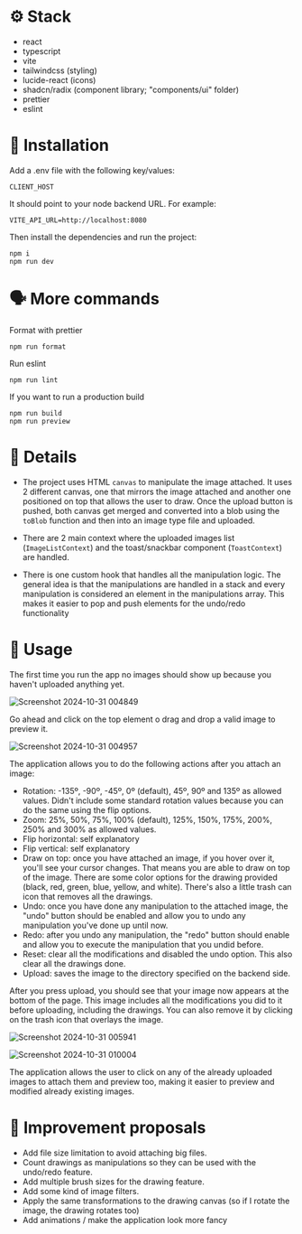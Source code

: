# ⚙️ Stack

-   react
-   typescript
-   vite
-   tailwindcss (styling)
-   lucide-react (icons)
-   shadcn/radix (component library; "components/ui" folder)
-   prettier
-   eslint

# 🚀 Installation

Add a .env file with the following key/values:

```shell
CLIENT_HOST
```

It should point to your node backend URL. For example:

```shell
VITE_API_URL=http://localhost:8080
```

Then install the dependencies and run the project:

```shell
npm i
npm run dev
```

# 🗣️ More commands

Format with prettier

```shell
npm run format
```

Run eslint

```shell
npm run lint
```

If you want to run a production build

```shell
npm run build
npm run preview
```

# 📝 Details

-   The project uses HTML `canvas` to manipulate the image attached.
    It uses 2 different canvas, one that mirrors the image attached and another one positioned on top that allows the user to draw. Once the upload button is pushed, both canvas get merged and converted into a blob using the `toBlob` function and then into an image type file and uploaded.

-   There are 2 main context where the uploaded images list (`ImageListContext`) and the toast/snackbar component (`ToastContext`) are handled.

-   There is one custom hook that handles all the manipulation logic. The general idea is that the manipulations are handled in a stack and every manipulation is considered an element in the manipulations array. This makes it easier to pop and push elements for the undo/redo functionality

# 👣 Usage

The first time you run the app no images should show up because you haven't uploaded anything yet.

![Screenshot 2024-10-31 004849](https://github.com/user-attachments/assets/060e8f88-0f92-4d8c-9058-55dfe60f469c)

Go ahead and click on the top element o drag and drop a valid image to preview it.

![Screenshot 2024-10-31 004957](https://github.com/user-attachments/assets/c9d311a7-827c-431f-88c8-041c87925069)

The application allows you to do the following actions after you attach an image:

-   Rotation: -135º, -90º, -45º, 0º (default), 45º, 90º and 135º as allowed values. Didn't include some standard rotation values because you can do the same using the flip options.
-   Zoom: 25%, 50%, 75%, 100% (default), 125%, 150%, 175%, 200%, 250% and 300% as allowed values.
-   Flip horizontal: self explanatory
-   Flip vertical: self explanatory
-   Draw on top: once you have attached an image, if you hover over it, you'll see your cursor changes. That means you are able to draw on top of the image. There are some color options for the drawing provided (black, red, green, blue, yellow, and white). There's also a little trash can icon that removes all the drawings.
-   Undo: once you have done any manipulation to the attached image, the "undo" button should be enabled and allow you to undo any manipulation you've done up until now.
-   Redo: after you undo any manipulation, the "redo" button should enable and allow you to execute the manipulation that you undid before.
-   Reset: clear all the modifications and disabled the undo option. This also clear all the drawings done.
-   Upload: saves the image to the directory specified on the backend side.

After you press upload, you should see that your image now appears at the bottom of the page. This image includes all the modifications you did to it before uploading, including the drawings. You can also remove it by clicking on the trash icon that overlays the image.

![Screenshot 2024-10-31 005941](https://github.com/user-attachments/assets/f8ccdef9-8562-484b-aa81-1f3c82247684)

![Screenshot 2024-10-31 010004](https://github.com/user-attachments/assets/166bae73-aae4-4975-b797-54e2af0a54cc)

The application allows the user to click on any of the already uploaded images to attach them and preview too, making it easier to preview and modified already existing images.

# 🔮 Improvement proposals

-   Add file size limitation to avoid attaching big files.
-   Count drawings as manipulations so they can be used with the undo/redo feature.
-   Add multiple brush sizes for the drawing feature.
-   Add some kind of image filters.
-   Apply the same transformations to the drawing canvas (so if I rotate the image, the drawing rotates too)
-   Add animations / make the application look more fancy
